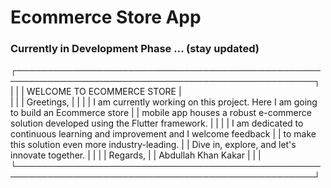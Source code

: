 # Ecommerce Store App

### Currently in Development Phase ... (stay updated)

┌──────────────────────────────────────────────────────────────────────────────────────────────────┐
|                                                                                                  |
|                                   WELCOME TO ECOMMERCE STORE                                     |  
|                                                                                                  |
|    Greetings,                                                                                    |
|                                                                                                  |
|    I am currently working on this project. Here I am going to build an Ecommerce store           |
|    mobile app houses a robust e-commerce solution developed using the Flutter framework.         |
|                                                                                                  |
|    I am dedicated to continuous learning and improvement and I welcome feedback                  |
|    to make this solution even more industry-leading.                                             |
|    Dive in, explore, and let's innovate together.                                                |
|                                                                                                  |
|    Regards,                                                                                      |
|    Abdullah Khan Kakar                                                                           |
|                                                                                                  |
└──────────────────────────────────────────────────────────────────────────────────────────────────┘
